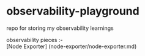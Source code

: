 # observability-playground
repo for storing my observability learnings

observability pieces :-  
[Node Exporter] (node-exporter/node-exporter.md)